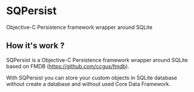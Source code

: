 SQPersist
=========

Objective-C Persistence framework wrapper around SQLite

How it's work ?
---------------

SQPersist is a Objective-C Persistence framework wrapper around SQLite based on FMDB (https://github.com/ccgus/fmdb).

With SQPersist you can store your custom objects in SQLite database without create a database and without used Core Data Framework.



